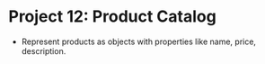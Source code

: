 # Project 12: Product Catalog

- Represent products as objects with properties like name, price,
description.
